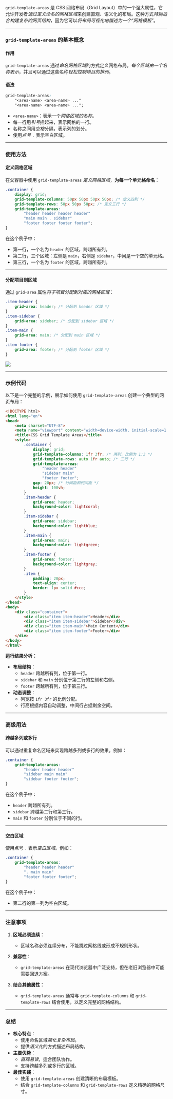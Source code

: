 `grid-template-areas` 是 CSS 网格布局（Grid Layout）中的一个强大属性，它允许开发者*通过定义命名的网格区域*来创建直观、语义化的布局。这种方式*特别适合构建复杂的网页结构*，因为它可以*将布局可视化地描述为一个“网格模板”*。

---

### `grid-template-areas` 的基本概念

#### 作用
`grid-template-areas` 通过*命名网格区域*的方式定义网格布局。*每个区域由一个名称表示*，并且可以通过这些名称*轻松控制项目的排列*。

#### 语法
```css
grid-template-areas:
    "<area-name> <area-name> ..."
    "<area-name> <area-name> ...";
```

- `<area-name>`：表示一个*网格区域的名称*。
- 每一行用*引号*括起来，表示网格的一行。
- 名称之间用*空格*分隔，表示列的划分。
- 使用*点号 `.`* 表示空白区域。

---

### 使用方法

#### 定义网格区域
在父容器中使用 `grid-template-areas` *定义网格区域*，**为每一个单元格命名**：

```css
.container {
    display: grid;
    grid-template-columns: 50px 50px 50px 50px; /* 定义四列 */
    grid-template-rows: 50px 50px 50px; /* 定义三行 */
    grid-template-areas:
        "header header header header"
        "main main . sidebar"
        "footer footer footer footer";
}
```

在这个例子中：
- 第一行，一个名为 `header` 的区域，跨越所有列。
- 第二行，三个区域：左侧是 `main`，右侧是 `sidebar`，中间是一个空的单元格。
- 第三行，一个名为 `footer` 的区域，跨越所有列。

---

#### 分配项目到区域
通过 `grid-area` 属性*将子项目分配到对应的网格区域*：

```css
.item-header {
    grid-area: header; /* 分配到 header 区域 */
}
.item-sidebar {
    grid-area: sidebar; /* 分配到 sidebar 区域 */
}
.item-main {
    grid-area: main; /* 分配到 main 区域 */
}
.item-footer {
    grid-area: footer; /* 分配到 footer 区域 */
}
```

![](assets/排版-Grid-API/2023-09-19-14-47-21-image.png)

---

### 示例代码

以下是一个完整的示例，展示如何使用 `grid-template-areas` 创建一个典型的网页布局：

```html
<!DOCTYPE html>
<html lang="en">
<head>
    <meta charset="UTF-8">
    <meta name="viewport" content="width=device-width, initial-scale=1.0">
    <title>CSS Grid Template Areas</title>
    <style>
        .container {
            display: grid;
            grid-template-columns: 1fr 3fr; /* 两列，比例为 1:3 */
            grid-template-rows: auto 1fr auto; /* 三行 */
            grid-template-areas:
                "header header"
                "sidebar main"
                "footer footer";
            gap: 20px; /* 行间距和列间距 */
            height: 100vh;
        }
        .item-header {
            grid-area: header;
            background-color: lightcoral;
        }
        .item-sidebar {
            grid-area: sidebar;
            background-color: lightblue;
        }
        .item-main {
            grid-area: main;
            background-color: lightgreen;
        }
        .item-footer {
            grid-area: footer;
            background-color: lightgray;
        }
        .item {
            padding: 20px;
            text-align: center;
            border: 1px solid #ccc;
        }
    </style>
</head>
<body>
    <div class="container">
        <div class="item item-header">Header</div>
        <div class="item item-sidebar">Sidebar</div>
        <div class="item item-main">Main Content</div>
        <div class="item item-footer">Footer</div>
    </div>
</body>
</html>
```

**运行结果分析：**

- **布局结构**：
  - `header` 跨越所有列，位于第一行。
  - `sidebar` 和 `main` 分别位于第二行的左侧和右侧。
  - `footer` 跨越所有列，位于第三行。
- **动态调整**：
  - 列宽按 `1fr 3fr` 的比例分配。
  - 行高根据内容自动调整，中间行占据剩余空间。

---

### 高级用法

#### 跨越多列或多行
可以通过重复命名区域来实现跨越多列或多行的效果。例如：

```css
.container {
    grid-template-areas:
        "header header header"
        "sidebar main main"
        "sidebar footer footer";
}
```

在这个例子中：
- `header` 跨越所有列。
- `sidebar` 跨越第二行和第三行。
- `main` 和 `footer` 分别位于不同的行。

---

#### 空白区域
使用点号 `.` 表示*空白区域*。例如：

```css
.container {
    grid-template-areas:
        "header header header"
        ". main main"
        "footer footer footer";
}
```

在这个例子中：
- 第二行的第一列为空白区域。

---

### 注意事项

1. **区域必须连续**：
   - 区域名称必须连续分布，不能跳过网格线或形成不规则形状。

2. **兼容性**：
   - `grid-template-areas` 在现代浏览器中广泛支持，但在老旧浏览器中可能需要回退方案。

3. **结合其他属性**：
   - `grid-template-areas` 通常与 `grid-template-columns` 和 `grid-template-rows` 结合使用，以定义完整的网格结构。

---

### 总结

- **核心特点**：
  - 使用命名区域*简化复杂布局*。
  - 提供*语义化*的方式描述布局结构。
- **主要优势**：
  - *直观易读*，适合团队协作。
  - 支持跨越多列或多行的区域。
- **最佳实践**：
  - 使用 `grid-template-areas` 创建清晰的布局模板。
  - 结合 `grid-template-columns` 和 `grid-template-rows` 定义精确的网格尺寸。